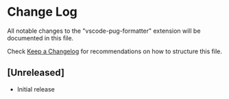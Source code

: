 # Change Log

All notable changes to the "vscode-pug-formatter" extension will be documented in this file.

Check [Keep a Changelog](http://keepachangelog.com/) for recommendations on how to structure this file.

## [Unreleased]

- Initial release